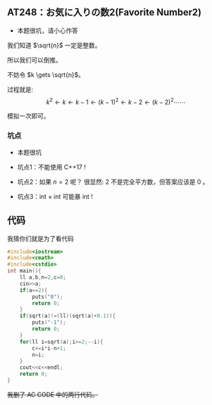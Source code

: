## AT248：お気に入りの数2(Favorite Number2) 

- 本题很坑，请小心作答

我们知道 $\sqrt{n}$ 一定是整数。

所以我们可以倒推。

不妨令 $k \gets \sqrt{n}$。

过程就是:
$$k^{2} \gets k \gets k-1 \gets (k-1)^{2} \gets k-2 \gets (k-2)^{2} \cdots \cdots $$ 

模拟一次即可。

### 坑点

- 本题很坑

- 坑点1：不能使用 C++17 !

- 坑点2：如果 $n=2$ 呢？ 很显然: $2$ 不是完全平方数，但答案应该是 $0$ 。

- 坑点3：int $\times$ int 可能暴 int !

## 代码
我猜你们就是为了看代码

```cpp
#include<iostream>
#include<cmath>
#include<cstdio>
int main(){
    ll a,b,n=2,c=0;
	cin>>a;
	if(a==2){
	    puts("0");
	    return 0;
	}
	if(sqrt(a)!=(ll)(sqrt(a)+0.1)){
	    puts("-1");
	    return 0;
	}
	for(ll i=sqrt(a);i>=2;--i){
	    c+=i*i-n+1;
	    n=i;
	}
	cout<<c<<endl;
    return 0;
}
```

~~我删了 AC CODE 中的两行代码。~~